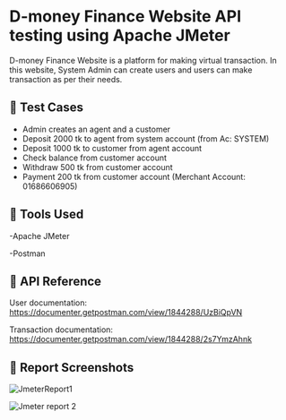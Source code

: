 
# D-money Finance Website API testing using Apache JMeter

D-money Finance Website is a platform for making virtual transaction. In this website, System Admin can create users and users can make transaction as per their needs. 


## 📄 Test Cases

- Admin creates an agent and a customer
- Deposit 2000 tk to agent from system account (from Ac: SYSTEM)
- Deposit 1000 tk to customer from agent account
- Check balance from customer account
- Withdraw 500 tk from customer account
- Payment 200 tk from customer account (Merchant Account: 01686606905)




## 🚀 Tools Used

-Apache JMeter

-Postman

## 💬 API Reference

User documentation:
https://documenter.getpostman.com/view/1844288/UzBiQpVN

Transaction  documentation:
https://documenter.getpostman.com/view/1844288/2s7YmzAhnk






## 🔭 Report Screenshots

![JmeterReport1](https://github.com/Shishirsaha1530/simple_calculator/assets/75736994/9a3bb5dc-debb-4000-a67f-f95e4fbe2fa8)

![Jmeter report 2](https://github.com/Shishirsaha1530/simple_calculator/assets/75736994/3e197877-08c8-4cf5-a512-3627792cd28c)



